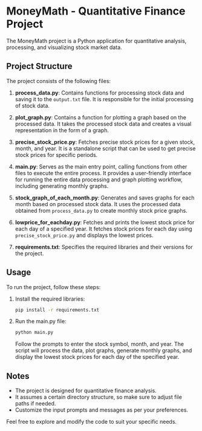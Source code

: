 
# MoneyMath - Quantitative Finance Project

The MoneyMath project is a Python application for quantitative analysis, processing, and visualizing stock market data.

## Project Structure

The project consists of the following files:

1. **process_data.py**: Contains functions for processing stock data and saving it to the `output.txt` file. It is responsible for the initial processing of stock data.

2. **plot_graph.py**: Contains a function for plotting a graph based on the processed data. It takes the processed stock data and creates a visual representation in the form of a graph.

3. **precise_stock_price.py**: Fetches precise stock prices for a given stock, month, and year. It is a standalone script that can be used to get precise stock prices for specific periods.

4. **main.py**: Serves as the main entry point, calling functions from other files to execute the entire process. It provides a user-friendly interface for running the entire data processing and graph plotting workflow, including generating monthly graphs.

5. **stock_graph_of_each_month.py**: Generates and saves graphs for each month based on processed stock data. It uses the processed data obtained from `process_data.py` to create monthly stock price graphs.

6. **lowprice_for_eachday.py**: Fetches and prints the lowest stock price for each day of a specified year. It fetches stock prices for each day using `precise_stock_price.py` and displays the lowest prices.

7. **requirements.txt**: Specifies the required libraries and their versions for the project.

## Usage

To run the project, follow these steps:

1. Install the required libraries:

   ```bash
   pip install -r requirements.txt
   ```

2. Run the main.py file:

   ```bash
   python main.py
   ```

   Follow the prompts to enter the stock symbol, month, and year. The script will process the data, plot graphs, generate monthly graphs, and display the lowest stock prices for each day of the specified year.

## Notes

- The project is designed for quantitative finance analysis.
- It assumes a certain directory structure, so make sure to adjust file paths if needed.
- Customize the input prompts and messages as per your preferences.

Feel free to explore and modify the code to suit your specific needs.
